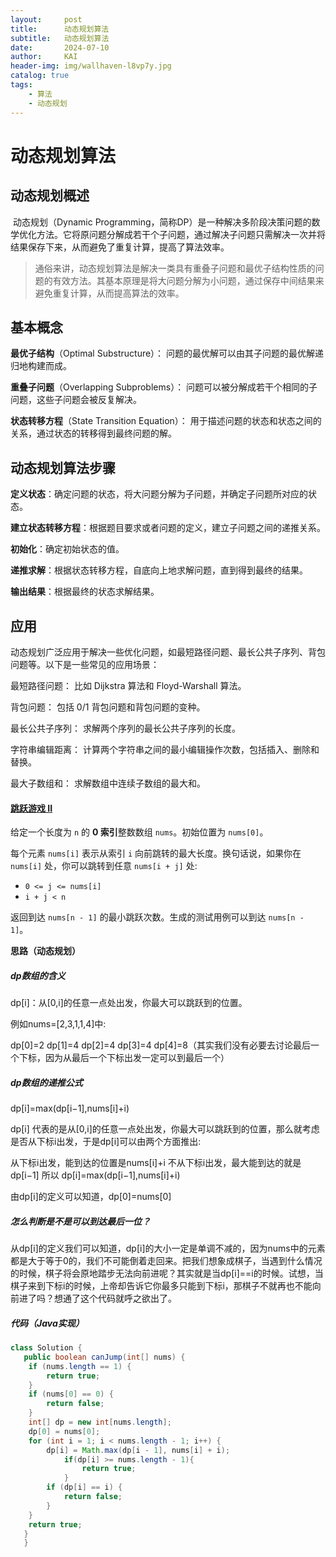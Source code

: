 ```yaml
---
layout:     post
title:      动态规划算法
subtitle:   动态规划算法
date:       2024-07-10
author:     KAI
header-img: img/wallhaven-l8vp7y.jpg
catalog: true
tags:
    - 算法
    - 动态规划
---
```


# 动态规划算法

## 动态规划概述   

​         动态规划（Dynamic Programming，简称DP）是一种解决多阶段决策问题的数学优化方法。它将原问题分解成若干个子问题，通过解决子问题只需解决一次并将结果保存下来，从而避免了重复计算，提高了算法效率。

>通俗来讲，动态规划算法是解决一类具有重叠子问题和最优子结构性质的问题的有效方法。其基本原理是将大问题分解为小问题，通过保存中间结果来避免重复计算，从而提高算法的效率。

## 基本概念

**最优子结构**（Optimal Substructure）： 问题的最优解可以由其子问题的最优解递归地构建而成。

**重叠子问题**（Overlapping Subproblems）： 问题可以被分解成若干个相同的子问题，这些子问题会被反复解决。

**状态转移方程**（State Transition Equation）： 用于描述问题的状态和状态之间的关系，通过状态的转移得到最终问题的解。

## 动态规划算法步骤

**定义状态**：确定问题的状态，将大问题分解为子问题，并确定子问题所对应的状态。

**建立状态转移方程**：根据题目要求或者问题的定义，建立子问题之间的递推关系。

**初始化**：确定初始状态的值。

**递推求解**：根据状态转移方程，自底向上地求解问题，直到得到最终的结果。

**输出结果**：根据最终的状态求解结果。

## 应用

​        动态规划广泛应用于解决一些优化问题，如最短路径问题、最长公共子序列、背包问题等。以下是一些常见的应用场景：

最短路径问题： 比如 Dijkstra 算法和 Floyd-Warshall 算法。

背包问题： 包括 0/1 背包问题和背包问题的变种。

最长公共子序列： 求解两个序列的最长公共子序列的长度。

字符串编辑距离： 计算两个字符串之间的最小编辑操作次数，包括插入、删除和替换。

最大子数组和： 求解数组中连续子数组的最大和。


#### [跳跃游戏 II](https://leetcode.cn/problems/jump-game-ii/)

给定一个长度为 `n` 的 **0 索引**整数数组 `nums`。初始位置为 `nums[0]`。

每个元素 `nums[i]` 表示从索引 `i` 向前跳转的最大长度。换句话说，如果你在 `nums[i]` 处，你可以跳转到任意 `nums[i + j]` 处:

- `0 <= j <= nums[i]` 
- `i + j < n`

返回到达 `nums[n - 1]` 的最小跳跃次数。生成的测试用例可以到达 `nums[n - 1]`。

**思路（动态规划）**

##### dp数组的含义

dp[i]：从[0,i]的任意一点处出发，你最大可以跳跃到的位置。

例如nums=[2,3,1,1,4]中:

dp[0]=2 dp[1]=4 dp[2]=4 dp[3]=4 dp[4]=8（其实我们没有必要去讨论最后一个下标，因为从最后一个下标出发一定可以到最后一个）

##### dp数组的递推公式

dp[i]=max(dp[i−1],nums[i]+i)

dp[i] 代表的是从[0,i]的任意一点处出发，你最大可以跳跃到的位置，那么就考虑是否从下标i出发，于是dp[i]可以由两个方面推出:

从下标i出发，能到达的位置是nums[i]+i
不从下标i出发，最大能到达的就是dp[i−1]
所以 dp[i]=max(dp[i−1],nums[i]+i)

由dp[i]的定义可以知道，dp[0]=nums[0]

##### 怎么判断是不是可以到达最后一位？

从dp[i]的定义我们可以知道，dp[i]的大小一定是单调不减的，因为nums中的元素都是大于等于0的，我们不可能倒着走回来。把我们想象成棋子，当遇到什么情况的时候，棋子将会原地踏步无法向前进呢？其实就是当dp[i]==i的时候。试想，当棋子来到下标i的时候，上帝却告诉它你最多只能到下标i，那棋子不就再也不能向前进了吗？想通了这个代码就呼之欲出了。

##### 代码（Java实现）

```java
class Solution {
   public boolean canJump(int[] nums) {
   	if (nums.length == 1) {
   		return true;
   	}
   	if (nums[0] == 0) {
   		return false;
   	}
   	int[] dp = new int[nums.length];
   	dp[0] = nums[0];
   	for (int i = 1; i < nums.length - 1; i++) {
   		dp[i] = Math.max(dp[i - 1], nums[i] + i);
            if(dp[i] >= nums.length - 1){
                return true;
            }
   		if (dp[i] == i) {
   			return false;
   		}
   	}
   	return true;
   }
   }


```

